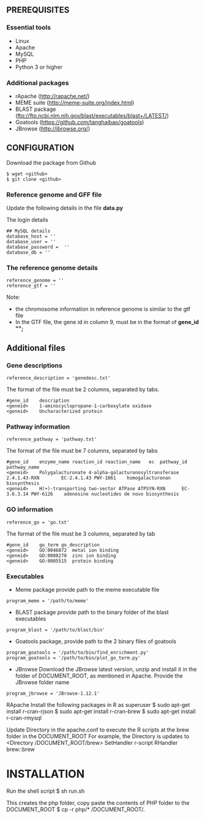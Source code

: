 ## PREREQUISITES

### Essential tools

- Linux
- Apache
- MySQL
- PHP
- Python 3 or higher

### Additional packages

- rApache (http://rapache.net/)
- MEME suite (http://meme-suite.org/index.html)
- BLAST package (ftp://ftp.ncbi.nlm.nih.gov/blast/executables/blast+/LATEST/)
- Goatools (https://github.com/tanghaibao/goatools)
- JBrowse (http://jbrowse.org/)

## CONFIGURATION

Download the package from Github
```
$ wget <github>
$ git clone <github>
```

### Reference genome and GFF file

Update the following details in the file **data.py**

The login details
```
## MySQL details
database_host = ''
database_user = ''
database_password =  ''
database_db = ''
```

### The reference genome details
```
reference_genome = ''
reference_gtf = ''
```

Note:
- the chromosome information in reference genome is similar to the gtf file
- In the GTF file, the gene id in column 9, must be in the format of **gene_id "<id>";**

## Additional files

### Gene descriptions
```
reference_description = 'genedesc.txt'
```

The format of the file must be 2 columns, separated by tabs.
```
#gene_id	description
<geneid>	1-aminocyclopropane-1-carboxylate oxidase
<geneid>	Uncharacterized protein
```

### Pathway information
```
reference_pathway = 'pathway.txt'
```

The format of the file must be 7 columns, separated by tabs
```
#gene_id	enzyme_name	reaction_id	reaction_name	ec	pathway_id	pathway_name
<geneid>	Polygalacturonate 4-alpha-galacturonosyltransferase	2.4.1.43-RXN		EC-2.4.1.43	PWY-1061	homogalacturonan biosynthesis
<geneid>	H(+)-transporting two-sector ATPase	ATPSYN-RXN		EC-3.6.3.14	PWY-6126	adenosine nucleotides de novo biosynthesis
```

### GO information
```
reference_go = 'go.txt'
```

The format of the file must be 3 columns, separated by tab
```
#gene_id	go_term	go_description
<geneid>	GO:0046872	metal ion binding
<geneid>	GO:0008270	zinc ion binding
<geneid>	GO:0005515	protein binding
```

### Executables

- Meme package
provide path to the meme executable file
```
program_meme = '/path/to/meme'
```

- BLAST package
provide path to the binary folder of the blast executables
```
program_blast = '/path/to/blast/bin'
```

- Goatools package, provide path to the 2 binary files of goatools
```
program_goatools = '/path/to/bin/find_enrichment.py'
program_goatools = '/path/to/bin/plot_go_term.py'
```

- JBrowse
Download the JBrowse latest version, unzip and install it in the folder of DOCUMENT_ROOT, as mentioned in Apache. Provide the JBrowse folder name
```
program_jbrowse = 'JBrowse-1.12.1'
```

RApache
Install the following packages in R as superuser
$ sudo apt-get install r-cran-rjson
$ sudo apt-get install r-cran-brew
$ sudo apt-get install r-cran-rmysql

Update Directory in the apache.conf to execute the R scripts at the brew folder in the DOCUMENT_ROOT
For example, the Directory is updates to
<Directory /DOCUMENT_ROOT/brew>
SetHandler r-script
RHandler brew::brew
</Directory>

INSTALLATION
============
Run the shell script
$ sh run.sh

This creates the php folder, copy paste the contents of PHP folder to the DOCUMENT_ROOT
$ cp -r php/* /DOCUMENT_ROOT/.



